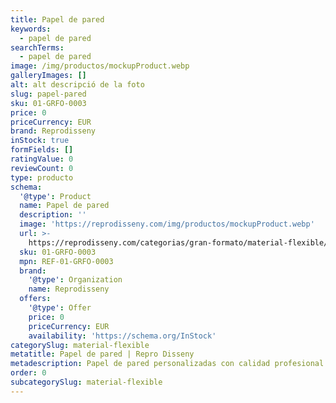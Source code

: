 ```yaml
---
title: Papel de pared
keywords:
  - papel de pared
searchTerms:
  - papel de pared
image: /img/productos/mockupProduct.webp
galleryImages: []
alt: alt descripció de la foto
slug: papel-pared
sku: 01-GRFO-0003
price: 0
priceCurrency: EUR
brand: Reprodisseny
inStock: true
formFields: []
ratingValue: 0
reviewCount: 0
type: producto
schema:
  '@type': Product
  name: Papel de pared
  description: ''
  image: 'https://reprodisseny.com/img/productos/mockupProduct.webp'
  url: >-
    https://reprodisseny.com/categorias/gran-formato/material-flexible/papel-pared
  sku: 01-GRFO-0003
  mpn: REF-01-GRFO-0003
  brand:
    '@type': Organization
    name: Reprodisseny
  offers:
    '@type': Offer
    price: 0
    priceCurrency: EUR
    availability: 'https://schema.org/InStock'
categorySlug: material-flexible
metatitle: Papel de pared | Repro Disseny
metadescription: Papel de pared personalizadas con calidad profesional en Cataluña.
order: 0
subcategorySlug: material-flexible
---
```



